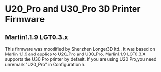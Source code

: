 # U20_Pro and U30_Pro 3D Printer Firmware
## Marlin1.1.9 LGT0.3.x
This firmware was moodified by Shenzhen Longer3D ltd.. It was based on Marlin 1.1.9 and applies to U20_Pro and U30_Pro.
Marlin1.1.9 LGT0.3.X supports the U30 Pro printer by default. If you are using U20 Pro,you need unremark "U20_Pro" in Configuration.h.

